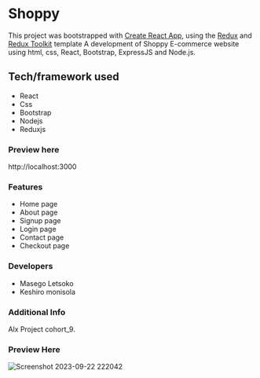 # Shoppy

This project was bootstrapped with [Create React App](https://github.com/facebook/create-react-app), using the [Redux](https://redux.js.org/) and [Redux Toolkit](https://redux-toolkit.js.org/) template
A development of Shoppy E-commerce website using html, css, React, Bootstrap, ExpressJS and Node.js.

## Tech/framework used

* React
* Css
* Bootstrap
* Nodejs
* Reduxjs


### Preview here
http://localhost:3000

### Features
* Home page
* About page
* Signup page
* Login page
* Contact page
* Checkout page

### Developers

* Masego Letsoko
* Keshiro monisola

### Additional Info
Alx Project cohort_9.

### Preview Here
![Screenshot 2023-09-22 222042](https://github.com/Monisola17/shoppy-app/assets/106781966/4e605927-dd6f-4595-b245-a09a77954e9d)
